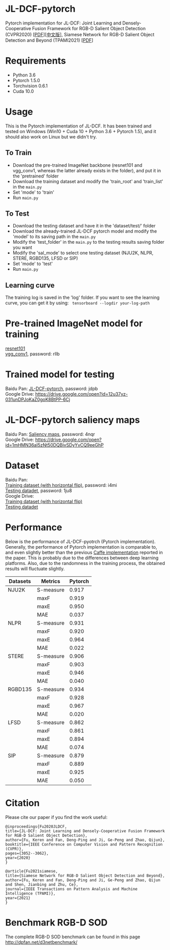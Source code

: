 # JL-DCF-pytorch

Pytorch implementation for JL-DCF: Joint Learning and Densely-Cooperative Fusion Framework for RGB-D Salient Object Detection (CVPR2020) [[PDF](https://openaccess.thecvf.com/content_CVPR_2020/papers/Fu_JL-DCF_Joint_Learning_and_Densely-Cooperative_Fusion_Framework_for_RGB-D_Salient_CVPR_2020_paper.pdf)][[中文版](http://dpfan.net/wp-content/uploads/cvpr2020JLDCF_CameraReady_Chinese_final.pdf)], Siamese Network for RGB-D Salient Object Detection and Beyond (TPAMI2021) [[PDF](https://arxiv.org/pdf/2008.12134.pdf)] 

# Requirements
* Python 3.6 <br>
* Pytorch 1.5.0 <br>
* Torchvision 0.6.1 <br>
* Cuda 10.0

# Usage
This is the Pytorch implementation of JL-DCF. It has been trained and tested on Windows (Win10 + Cuda 10 + Python 3.6 + Pytorch 1.5),
and it should also work on Linux but we didn't try. 

## To Train 
* Download the pre-trained ImageNet backbone (resnet101 and vgg_conv1, whereas the latter already exists in the folder), and put it in the 'pretrained' folder
* Download the training dataset and modify the 'train_root' and 'train_list' in the `main.py`
* Set 'mode' to 'train'
* Run `main.py`

## To Test 
* Download the testing dataset and have it in the 'dataset/test/' folder 
* Download the already-trained JL-DCF pytorch model and modify the 'model' to its saving path in the `main.py`
* Modify the 'test_folder' in the `main.py` to the testing results saving folder you want
* Modify the 'sal_mode' to select one testing dataset (NJU2K, NLPR, STERE, RGBD135, LFSD or SIP)
* Set 'mode' to 'test'
* Run `main.py`

## Learning curve
The training log is saved in the 'log' folder. If you want to see the learning curve, you can get it by using: ` tensorboard --logdir your-log-path`

# Pre-trained ImageNet model for training
[resnet101](https://download.pytorch.org/models/resnet101-5d3b4d8f.pth)<br>
[vgg_conv1](https://pan.baidu.com/s/1CJyNALzPIAiHrDSMcRO2yA), password: rllb<br>

# Trained model for testing
Baidu Pan: [JL-DCF-pytorch](https://pan.baidu.com/s/1KoxUvnnM5zJoFPEkrv7b1Q), password: jdpb<br>
Google Drive: https://drive.google.com/open?id=12u37yz-031unDPJoKaZ0goK8BtPP-6Cj<br>

# JL-DCF-pytorch saliency maps
Baidu Pan: [Saliency maps](https://pan.baidu.com/s/1IzAjbbhoAdhsg-2B_gSwqw), password: 4nqr<br>
Google Drive: https://drive.google.com/open?id=1mHMN36aI5zNt50DQBivSDyYvCQ9eeGhP<br>

# Dataset
Baidu Pan:<br>
[Training dataset (with horizontal flip)](https://pan.baidu.com/s/1vrVcRFTMRO5v-A6Q2Y3-Nw), password:  i4mi<br>
[Testing datadet](https://pan.baidu.com/s/13P-f3WbA76NVtRePcFbVFw), password:   1ju8<br>
Google Drive:<br>
[Training dataset (with horizontal flip)](https://drive.google.com/open?id=12ais7wZhTjaFO4BHJyYyNuzzM312EWCT)<br>
[Testing datadet](https://drive.google.com/open?id=18ALe_HBuNjVTB_US808d8ZKfpd_mwLy5)<br>

# Performance
Below is the performance of JL-DCF-pyotrch (Pytorch implementation). Generally, the performance of Pytorch implementation is comparable to, and even slightly better than the previous [Caffe implementation](https://github.com/kerenfu/JLDCF/) reported in the paper. This is probably due to the differences between deep learning platforms. Also, due to the randomness in the training process, the obtained results will fluctuate slightly.

| Datasets | Metrics | Pytorch |
| -------- | ------- | ------- |
| NJU2K    |S-measure| 0.917   |
|          | maxF    | 0.919   |
|          | maxE    | 0.950   |
|          | MAE     | 0.037   |
| NLPR     |S-measure| 0.931   |
|          | maxF    | 0.920   |
|          | maxE    | 0.964   |
|          | MAE     | 0.022   |
| STERE    |S-measure| 0.906   |
|          | maxF    | 0.903   |
|          | maxE    | 0.946   |
|          | MAE     | 0.040   |
| RGBD135  |S-measure| 0.934   |
|          | maxF    | 0.928   |
|          | maxE    | 0.967   |
|          | MAE     | 0.020   |
| LFSD     |S-measure| 0.862   |
|          | maxF    | 0.861   |
|          | maxE    | 0.894   |
|          | MAE     | 0.074   |
| SIP      |S-measure| 0.879   |
|          | maxF    | 0.889   |
|          | maxE    | 0.925   |
|          | MAE     | 0.050   |  

# Citation
Please cite our paper if you find the work useful: 

	@inproceedings{Fu2020JLDCF,
  	title={JL-DCF: Joint Learning and Densely-Cooperative Fusion Framework for RGB-D Salient Object Detection},
  	author={Fu, Keren and Fan, Deng-Ping and Ji, Ge-Peng and Zhao, Qijun},
  	booktitle={IEEE Conference on Computer Vision and Pattern Recognition (CVPR)},
  	pages={3052--3062},
  	year={2020}
	}
        
	@article{Fu2021siamese,
  	title={Siamese Network for RGB-D Salient Object Detection and Beyond},
  	author={Fu, Keren and Fan, Deng-Ping and Ji, Ge-Peng and Zhao, Qijun and Shen, Jianbing and Zhu, Ce},
  	journal={IEEE Transactions on Pattern Analysis and Machine Intelligence (TPAMI)},
  	year={2021}
	}
# Benchmark RGB-D SOD
The complete RGB-D SOD benchmark can be found in this page  
http://dpfan.net/d3netbenchmark/

